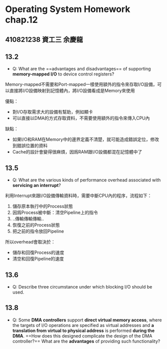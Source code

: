 # Operating System Homework chap.12
## 410821238 資工三 余慶龍



## 13.2
- Q: What are the ==advantages and disadvantages== of supporting **memory-mapped I/O** to device control registers?

Memory-mapped不需要和Port-mapped一樣使用額外的指令來存取I/O設備，可以直接將I/O設備映射到記憶體內，將I/O設備看成是Memory來使用

優點：
* 對I/O存取需求大的設備有幫助，例如顯卡
* 可以直接以DMA的方式存取資料，不需要使用額外的指令來傳入CPU內


缺點：
* 如果I/O和RAM在Memory中的邊界定義不清楚，就可能造成錯誤定位，修改到錯誤位置的資料
* Cache的設計會變得很麻煩，因爲RAM跟I/O設備都混在記憶體中了

## 13.5
- Q: What are the various kinds of performance overhead associated with **servicing an interrupt**?

利用Interrupt來跟I/O設備傳輸資料時，需要中斷CPU內的程序，流程如下：
1. 儲存原本執行中的Process狀態
2. 因爲Process被中斷：清空Pipeline上的指令
3. ..傳輸傳輸傳輸..
4. 恢復之前的Process狀態
5. 把之前的指令放回Pipeline

所以overhead會取決於：
* 儲存和回復Process的速度
* 清空和回復Pipeline的速度

## 13.6
- Q: Describe three circumstance under which blocking I/O should be used.


## 13.8
- Q: Some **DMA controllers** support **direct virtual memory access**, where the targets of I/O operations are specified as virtual addresses and **a translation from virtual to physical address** is performed **during the DMA**. ==How does this designed complicate the design of the DMA controller?== What are the **advantages** of providing such functionality?

